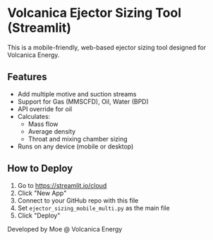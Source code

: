 
# Volcanica Ejector Sizing Tool (Streamlit)

This is a mobile-friendly, web-based ejector sizing tool designed for Volcanica Energy.

## Features
- Add multiple motive and suction streams
- Support for Gas (MMSCFD), Oil, Water (BPD)
- API override for oil
- Calculates:
  - Mass flow
  - Average density
  - Throat and mixing chamber sizing
- Runs on any device (mobile or desktop)

## How to Deploy
1. Go to https://streamlit.io/cloud
2. Click "New App"
3. Connect to your GitHub repo with this file
4. Set `ejector_sizing_mobile_multi.py` as the main file
5. Click "Deploy"

Developed by Moe @ Volcanica Energy
